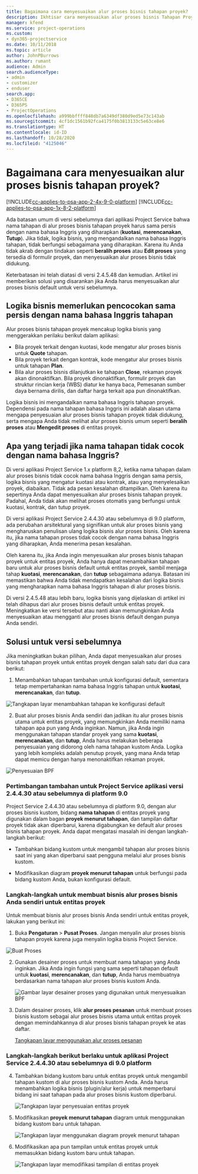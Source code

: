 ```yaml
---
title: Bagaimana cara menyesuaikan alur proses bisnis tahapan proyek?
description: Ikhtisar cara menyesuaikan alur proses bisnis Tahapan Proyek.
manager: kfend
ms.service: project-operations
ms.custom:
- dyn365-projectservice
ms.date: 10/11/2018
ms.topic: article
author: JohnPBurrows
ms.author: rumant
audience: Admin
search.audienceType:
- admin
- customizer
- enduser
search.app:
- D365CE
- D365PS
- ProjectOperations
ms.openlocfilehash: a999bbffff848db7a6349df380d9ed5e73c143ab
ms.sourcegitcommit: 4cf1dc1561b92fca4175f0b3813133c5e63ce8e6
ms.translationtype: HT
ms.contentlocale: id-ID
ms.lasthandoff: 10/28/2020
ms.locfileid: "4125046"
---
```

# <a name="how-do-i-customize-the-project-stages-business-process-flow"></a>Bagaimana cara menyesuaikan alur proses bisnis tahapan proyek?
[!INCLUDE[cc-applies-to-psa-app-2-4x-9-0-platform](../includes/cc-applies-to-psa-app-2-4x-9-0-platform.md)]
[!INCLUDE[cc-applies-to-psa-app-1x-8-2-platform](../includes/cc-applies-to-psa-app-1x-8-2-platform.md)]

Ada batasan umum di versi sebelumnya dari aplikasi Project Service bahwa nama tahapan di alur proses bisnis tahapan proyek harus sama persis dengan nama bahasa Inggris yang diharapkan (**kuotasi**, **merencanakan**, **Tutup**). Jika tidak, logika bisnis, yang mengandalkan nama bahasa Inggris tahapan, tidak berfungsi sebagaimana yang diharapkan. Karena itu Anda tidak akrab dengan tindakan seperti **beralih proses** atau **Edit proses** yang tersedia di formulir proyek, dan menyesuaikan alur proses bisnis tidak didukung. 

Keterbatasan ini telah diatasi di versi 2.4.5.48 dan kemudian. Artikel ini memberikan solusi yang disarankan jika Anda harus menyesuaikan alur proses bisnis default untuk versi sebelumnya.  

## <a name="business-logic-requires-an-exact-match-with-english-stage-names"></a>Logika bisnis memerlukan pencocokan sama persis dengan nama bahasa Inggris tahapan

Alur proses bisnis tahapan proyek mencakup logika bisnis yang menggerakkan perilaku berikut dalam aplikasi:
- Bila proyek terkait dengan kuotasi, kode mengatur alur proses bisnis untuk **Quote** tahapan.
- Bila proyek terkait dengan kontrak, kode mengatur alur proses bisnis untuk tahapan **Plan**.
- Bila alur proses bisnis dilanjutkan ke tahapan **Close**, rekaman proyek akan dinonaktifkan. Bila proyek dinonaktifkan, formulir proyek dan struktur rincian kerja (WBS) diatur ke hanya baca, Pemesanan sumber daya bernama dirilis, dan daftar harga terkait apa pun dinonaktifkan.

Logika bisnis ini mengandalkan nama bahasa Inggris tahapan proyek. Dependensi pada nama tahapan bahasa Inggris ini adalah alasan utama mengapa penyesuaian alur proses bisnis tahapan proyek tidak didukung, serta mengapa Anda tidak melihat alur proses bisnis umum seperti **beralih proses** atau **Mengedit proses** di entitas proyek.

## <a name="what-happens-if-the-stage-names-dont-match-the-english-names"></a>Apa yang terjadi jika nama tahapan tidak cocok dengan nama bahasa Inggris?

Di versi aplikasi Project Service 1.x platform 8,2, ketika nama tahapan dalam alur proses bisnis tidak cocok nama bahasa Inggris dengan sama persis, logika bisnis yang mengatur kuotasi atau kontrak, atau yang menyelesaikan proyek, diabaikan. Tidak ada pesan kesalahan ditampilkan. Oleh karena itu sepertinya Anda dapat menyesuaikan alur proses bisnis tahapan proyek. Padahal, Anda tidak akan melihat proses otomatis yang berfungsi untuk kuotasi, kontrak, dan tutup proyek.

Di versi aplikasi Project Service 2.4.4.30 atau sebelumnya di 9.0 platform, ada perubahan arsitektural yang signifikan untuk alur proses bisnis yang mengharuskan penulisan ulang logika bisnis alur proses bisnis. Oleh karena itu, jika nama tahapan proses tidak cocok dengan nama bahasa Inggris yang diharapkan, Anda menerima pesan kesalahan. 

Oleh karena itu, jika Anda ingin menyesuaikan alur proses bisnis tahapan proyek untuk entitas proyek, Anda hanya dapat menambahkan tahapan baru untuk alur proses bisnis default untuk entitas proyek, sambil menjaga tahap **kuotasi**, **merencanakan**, dan **tutup** sebagaimana adanya. Batasan ini memastikan bahwa Anda tidak mendapatkan kesalahan dari logika bisnis yang mengharapkan nama bahasa Inggris tahapan di alur proses bisnis.

Di versi 2.4.5.48 atau lebih baru, logika bisnis yang dijelaskan di artikel ini telah dihapus dari alur proses bisnis default untuk entitas proyek. Meningkatkan ke versi tersebut atau nanti akan memungkinkan Anda menyesuaikan atau mengganti alur proses bisnis default dengan punya Anda sendiri. 

## <a name="workarounds-for-earlier-versions"></a>Solusi untuk versi sebelumnya

Jika meningkatkan bukan pilihan, Anda dapat menyesuaikan alur proses bisnis tahapan proyek untuk entitas proyek dengan salah satu dari dua cara berikut:

1. Menambahkan tahapan tambahan untuk konfigurasi default, sementara tetap mempertahankan nama bahasa Inggris tahapan untuk **kuotasi**, **merencanakan**, dan **tutup**.


![Tangkapan layar menambahkan tahapan ke konfigurasi default](media/FAQ-Customize-BPF-1.png)
 
2. Buat alur proses bisnis Anda sendiri dan jadikan itu alur proses bisnis utama untuk entitas proyek, yang memungkinkan Anda memiliki nama tahapan apa pun yang Anda inginkan. Namun, jika Anda ingin menggunakan tahapan standar proyek yang sama **kuotasi**, **merencanakan**, dan **tutup**, Anda harus melakukan beberapa penyesuaian yang didorong oleh nama tahapan kustom Anda. Logika yang lebih kompleks adalah penutup proyek, yang mana Anda tetap dapat memicu dengan hanya menonaktifkan rekaman proyek.

![Penyesuaian BPF](media/FAQ-Customize-BPF-2.png)

### <a name="additional-considerations-for-project-service-app-version-24430-or-earlier-on-platform-90"></a>Pertimbangan tambahan untuk Project Service aplikasi versi 2.4.4.30 atau sebelumnya di platform 9.0

Project Service 2.4.4.30 atau sebelumnya di platform 9.0, dengan alur proses bisnis kustom, bidang **nama tahapan** di entitas proyek yang digunakan dalam bagan **proyek menurut tahapan**, dan tampilan daftar proyek tidak akan diperbarui, karena digabungkan ke default alur proses bisnis tahapan proyek. Anda dapat mengatasi masalah ini dengan langkah-langkah berikut:

- Tambahkan bidang kustom untuk mengambil tahapan alur proses bisnis saat ini yang akan diperbarui saat pengguna melalui alur proses bisnis kustom.

- Modifikasikan diagram **proyek menurut tahapan** untuk berfungsi pada bidang kustom Anda, bukan konfigurasi default.

### <a name="steps-to-create-your-own-business-process-flow-for-the-project-entity"></a>Langkah-langkah untuk membuat bisnis alur proses bisnis Anda sendiri untuk entitas proyek

Untuk membuat bisnis alur proses bisnis Anda sendiri untuk entitas proyek, lakukan yang berikut ini:

1. Buka **Pengaturan** > **Pusat Proses**. Jangan menyalin alur proses bisnis tahapan proyek karena juga menyalin logika bisnis Project Service.

  ![Buat Proses](media/FAQ-Customize-BPF-3.png)

2. Gunakan desainer proses untuk membuat nama tahapan yang Anda inginkan. Jika Anda ingin fungsi yang sama seperti tahapan default untuk **kuotasi**, **merencanakan**, dan **tutup**, Anda harus membuatnya berdasarkan nama tahapan alur proses bisnis kustom Anda.

   ![Gambar layar desainer proses yang digunakan untuk menyesuaikan BPF](media/FAQ-Customize-BPF-4.png) 

3. Dalam desainer proses, klik **alur proses pesanan** untuk membuat proses bisnis kustom sebagai alur proses bisnis utama untuk entitas proyek dengan memindahkannya di alur proses bisnis tahapan proyek ke atas daftar.


   [Tangkapan layar menggunakan alur proses pesanan](media/FAQ-Customize-BPF-5-720.png)

### <a name="the-following-steps-apply-to-project-service-app-24430-or-earlier-on-the-90-platform"></a>Langkah-langkah berikut berlaku untuk aplikasi Project Service 2.4.4.30 atau sebelumnya di 9.0 platform

4. Tambahkan bidang kustom baru untuk entitas proyek untuk mengambil tahapan kustom di alur proses bisnis kustom Anda. Anda harus menambahkan logika bisnis (plugin/alur kerja) untuk memperbarui bidang ini saat tahapan pada alur proses bisnis kustom diperbarui.

   ![Tangkapan layar penyesuaian entitas proyek](media/FAQ-Customize-BPF-6-720.png)

5. Modifikasikan **proyek menurut tahapan** diagram untuk menggunakan bidang kustom baru untuk tahapan.

   ![Tangkapan layar menggunakan diagram proyek menurut tahapan](media/FAQ-Customize-BPF-7-720.png)

6. Modifikasikan apa pun tampilan untuk entitas proyek untuk memasukkan bidang kustom baru untuk tahapan.

   ![Tangkapan layar memodifikasi tampilan di entitas proyek](media/FAQ-Customize-BPF-8-720.png)

